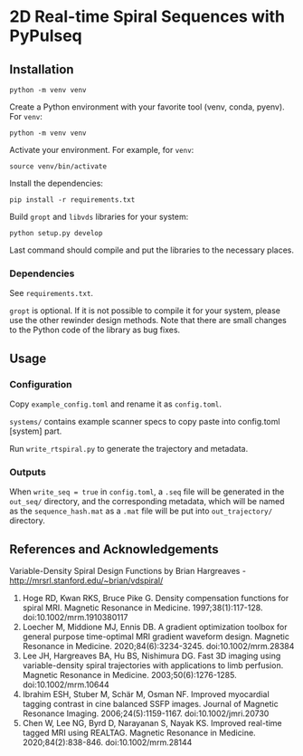# 2D Real-time Spiral Sequences with PyPulseq

## Installation
`python -m venv venv`

Create a Python environment with your favorite tool (venv, conda, pyenv). For `venv`:

```python -m venv venv```

Activate your environment. For example, for `venv`:

```source venv/bin/activate```

Install the dependencies:

```pip install -r requirements.txt```

Build `gropt` and `libvds` libraries for your system:

```python setup.py develop```

Last command should compile and put the libraries to the necessary places.

### Dependencies
See `requirements.txt`.

`gropt` is optional. If it is not possible to compile it for your system, please use the other rewinder design methods. Note that there are small changes to the Python code of the library as bug fixes.

## Usage

### Configuration

Copy `example_config.toml` and rename it as `config.toml`.

`systems/` contains example scanner specs to copy paste into config.toml [system] part.

Run `write_rtspiral.py` to generate the trajectory and metadata.

### Outputs

When `write_seq = true` in `config.toml`, a `.seq` file will be generated in the `out_seq/` directory, and the corresponding metadata, which will be named as the `sequence_hash.mat` as a `.mat` file will be put into `out_trajectory/` directory.

## References and Acknowledgements

Variable-Density Spiral Design Functions by Brian Hargreaves - http://mrsrl.stanford.edu/~brian/vdspiral/

1. Hoge RD, Kwan RKS, Bruce Pike G. Density compensation functions for spiral MRI. Magnetic Resonance in Medicine. 1997;38(1):117-128. doi:10.1002/mrm.1910380117
2. Loecher M, Middione MJ, Ennis DB. A gradient optimization toolbox for general purpose time-optimal MRI gradient waveform design. Magnetic Resonance in Medicine. 2020;84(6):3234-3245. doi:10.1002/mrm.28384
3. Lee JH, Hargreaves BA, Hu BS, Nishimura DG. Fast 3D imaging using variable-density spiral trajectories with applications to limb perfusion. Magnetic Resonance in Medicine. 2003;50(6):1276-1285. doi:10.1002/mrm.10644
4. Ibrahim ESH, Stuber M, Schär M, Osman NF. Improved myocardial tagging contrast in cine balanced SSFP images. Journal of Magnetic Resonance Imaging. 2006;24(5):1159-1167. doi:10.1002/jmri.20730
5. Chen W, Lee NG, Byrd D, Narayanan S, Nayak KS. Improved real-time tagged MRI using REALTAG. Magnetic Resonance in Medicine. 2020;84(2):838-846. doi:10.1002/mrm.28144
